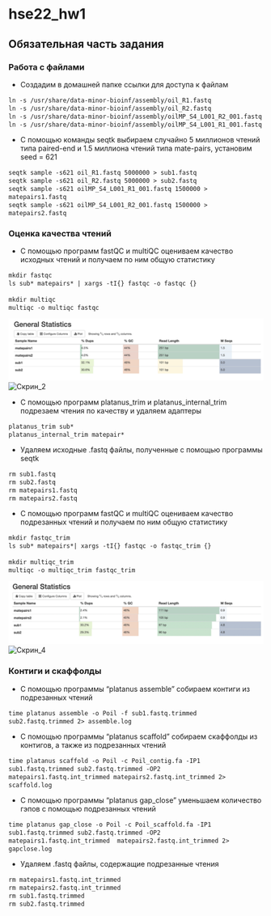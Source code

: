 # hse22_hw1

## Обязательная часть задания 
### Работа с файлами

- Создадим в домашней папке ссылки для доступа к файлам

```
ln -s /usr/share/data-minor-bioinf/assembly/oil_R1.fastq
ln -s /usr/share/data-minor-bioinf/assembly/oil_R2.fastq
ln -s /usr/share/data-minor-bioinf/assembly/oilMP_S4_L001_R2_001.fastq
ln -s /usr/share/data-minor-bioinf/assembly/oilMP_S4_L001_R1_001.fastq
```

- С помощью команды seqtk выбираем случайно 5 миллионов чтений типа paired-end и 1.5 миллиона чтений типа mate-pairs, установим seed = 621


```
seqtk sample -s621 oil_R1.fastq 5000000 > sub1.fastq
seqtk sample -s621 oil_R2.fastq 5000000 > sub2.fastq
seqtk sample -s621 oilMP_S4_L001_R1_001.fastq 1500000 > matepairs1.fastq
seqtk sample -s621 oilMP_S4_L001_R2_001.fastq 1500000 > matepairs2.fastq
```

### Оценка качества чтений 

- С помощью программ fastQC и multiQC оцениваем качество исходных чтений и получаем по ним общую статистику

```
mkdir fastqc
ls sub* matepairs* | xargs -tI{} fastqc -o fastqc {}

mkdir multiqc
multiqc -o multiqc fastqc
```

![Скрин_1](https://github.com/XeniaMishina/hse22_hw1/blob/main/screenshots/general_main_1.png)
![Скрин_2](https://github.com/XeniaMishina/hse22_hw1/blob/main/screenshots/quality_score_main_1)


- С помощью программ platanus_trim и platanus_internal_trim подрезаем чтения по качеству и удаляем адаптеры

```
platanus_trim sub*
platanus_internal_trim matepair*
```
- Удаляем исходные .fastq файлы, полученные с помощью программы seqtk
```
rm sub1.fastq
rm sub2.fastq
rm matepairs1.fastq 
rm matepairs2.fastq
```

- С помощью программ fastQC и multiQC оцениваем качество подрезанных чтений и получаем по ним общую статистику
```
mkdir fastqc_trim
ls sub* matepairs*| xargs -tI{} fastqc -o fastqc_trim {}

mkdir multiqc_trim
multiqc -o multiqc_trim fastqc_trim
```

![Скрин_3](https://github.com/XeniaMishina/hse22_hw1/blob/main/screenshots/general_main_2.png)
![Скрин_4](https://github.com/XeniaMishina/hse22_hw1/blob/main/screenshots/quality_score_main_2)


### Контиги и скаффолды

- С помощью программы “platanus assemble” собираем контиги из подрезанных чтений
```
time platanus assemble -o Poil -f sub1.fastq.trimmed sub2.fastq.trimmed 2> assemble.log
```
<!--- Ссылка на Google Colab: https://colab.research.google.com/drive/1b9morJnM94QBuG7pUF8aMDVm7z6QAZ4F?usp=sharing 

Или блокнот вы можете найти здесь: https://github.com/Laitielly/hse22_hw1/blob/main/src/HW22_1.ipynb
--->

- С помощью программы “platanus scaffold” собираем скаффолды из контигов, а также из подрезанных чтений
```
time platanus scaffold -o Poil -c Poil_contig.fa -IP1 sub1.fastq.trimmed sub2.fastq.trimmed -OP2 matepairs1.fastq.int_trimmed matepairs2.fastq.int_trimmed 2> scaffold.log
```
- С помощью программы “platanus gap_close” уменьшаем количество гэпов с помощью подрезанных чтений

```
time platanus gap_close -o Poil -c Poil_scaffold.fa -IP1 sub1.fastq.trimmed sub2.fastq.trimmed -OP2 matepairs1.fastq.int_trimmed  matepairs2.fastq.int_trimmed 2> gapclose.log
```

<!--- Ссылка на ноутбук та же. --->

- Удаляем .fastq файлы, содержащие подрезанные чтения
```
rm matepairs1.fastq.int_trimmed
rm matepairs2.fastq.int_trimmed
rm sub1.fastq.trimmed
rm sub2.fastq.trimmed
```
<!---
- Далее я перенесла все в одну папку.

```
mkdir MainTask
mv Poil* MainTask/
mv oil* MainTask/
mv *.log MainTask/
mv fast* MainTask/
mv mult* MainTask/
```

В папке MainTask создала папку platanus и перенесла туда файлы, созданные программой platanus.

```
mkdir platanus
mv Poil* platanus/
mv *.log platanus/
```

## Дополнительная часть
### Дополнительная сборка 1. Чтений в 2 раза меньше.

- Создаю папку extratask, в ней seq1. В папке seq1 выполняем ровно те же действия, но с изменением кол-ва чтений (для paired-end 2_500_000 чтений, для mate-pairs 750_000 чтений.

- Ссылка на Google Colab та же.

 - Статистики:
    - До ![Скрин5](https://github.com/Laitielly/hse22_hw1/blob/main/screenshots/total3.png)
    - После ![Скрин6](https://github.com/Laitielly/hse22_hw1/blob/main/screenshots/total4.png)
    - До ![Скрин7](https://github.com/Laitielly/hse22_hw1/blob/main/screenshots/quality%20scores3.png)
    - После ![Скрин8](https://github.com/Laitielly/hse22_hw1/blob/main/screenshots/quality%20scores4.png)

### Дополнительная сборка 2. Чтений в 4 раза меньше.

- В папке extratask папка seq2. В папке seq2 выполняем ровно те же действия, но с изменением кол-ва чтений (для paired-end 1_250_000 чтений, для mate-pairs 375_000 чтений.

- Ссылка на Google Colab та же.

 - Статистики:
    - До 
    ![Скрин9](https://github.com/Laitielly/hse22_hw1/blob/main/screenshots/total5.png)
    - После 
    ![Скрин10](https://github.com/Laitielly/hse22_hw1/blob/main/screenshots/total6.png)
    - До 
    ![Скрин11](https://github.com/Laitielly/hse22_hw1/blob/main/screenshots/quality%20scores5.png)
    - После 
    ![Скрин12](https://github.com/Laitielly/hse22_hw1/blob/main/screenshots/quality%20scores6.png)
    
    
    
 ### Выводы
 - В блокноте выведены графики, выводы как раз под ними.
 --->
